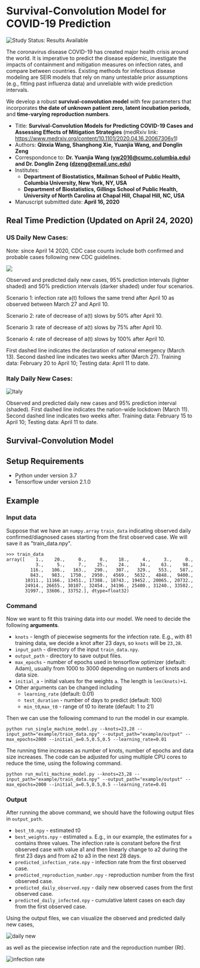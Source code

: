 # Survival-Convolution Model for COVID-19 Prediction

<img src="https://img.shields.io/badge/Study%20Status-Results%20Available-yellow.svg" alt="Study Status: Results Available"> 

The coronavirus disease COVID-19 has created major health crisis around the world. It is imperative to predict the disease epidemic, investigate the impacts of containment and mitigation measures on infection rates, and compare between countries. 
Existing methods for infectious disease modeling are SEIR models that rely on many untestable prior assumptions (e.g., fitting past influenza data) and unreliable with wide prediction intervals. 

We develop a robust **survival-convolution model** with few parameters that incorporates **the date of unknown patient zero, latent incubation periods**, and **time-varying reproduction numbers**. 


- Title: **Survival-Convolution Models for Predicting COVID-19 Cases and Assessing Effects of Mitigation Strategies** (medRxiv link: https://www.medrxiv.org/content/10.1101/2020.04.16.20067306v1)
- Authors: **Qinxia Wang, Shanghong Xie, Yuanjia Wang, and Donglin Zeng**
- Correspondonce to: **Dr. Yuanjia Wang (yw2016@cumc.columbia.edu) and Dr. Donglin Zeng (dzeng@email.unc.edu)**
- Institutes: 
  + **Department of Biostatistics, Mailman School of Public Health, Columbia University, New York, NY, USA**
  + **Department of Biostatistics, Gillings School of Public Health, University of North Carolina at Chapal Hill, Chapal Hill, NC, USA**
- Manuscript submitted date: **April 16, 2020**


## Real Time Prediction (Updated on April 24, 2020)
### US Daily New Cases:

Note: since April 14 2020, CDC case counts include both confirmed and probable cases following new CDC guidelines.

![](https://github.com/COVID19BIOSTAT/covid19_prediction/blob/master/example/US_fit_intervention.png)

Observed and predicted daily new cases, 95% prediction intervals (lighter shaded) and 50% prediction intervals (darker shaded) under four scenarios.

Scenario 1: infection rate a(t) follows the same trend after April 10 as observed between March 27 and April 10. 

Scenario 2: rate of decrease of a(t) slows by 50% after April 10.

Scenario 3: rate of decrease of a(t) slows by 75% after April 10. 

Scenario 4: rate of decrease of a(t) slows by 100% after April 10.

First dashed line indicates the declaration of national emergency (March 13). Second dashed line indicates two weeks after (March 27). Training data: February 20 to April 10; Testing data: April 11 to date.

### Italy Daily New Cases:

![Italy](https://github.com/COVID19BIOSTAT/covid19_prediction/blob/master/example/Italy_fit.png)

Observed and predicted daily new cases and 95% prediction interval (shaded). First dashed line indicates the nation-wide lockdown (March 11). Second dashed line indicates two weeks after. Training data: February 15 to April 10; Testing data: April 11 to date.

## Survival-Convolution Model

## Setup Requirements

+ Python under version 3.7
+ Tensorflow under version 2.1.0 

## Example

### Input data
Suppose that we have an `numpy.array` `train_data` indicating observed daily confirmed/diagnosed cases starting from the first observed case. We will save it as "train_data.npy".
```
>>> train_data
array([    1.,    20.,     0.,     0.,    18.,     4.,     3.,     0.,
           3.,     5.,     7.,    25.,    24.,    34.,    63.,    98.,
         116.,   106.,   163.,   290.,   307.,   329.,   553.,   587.,
         843.,   983.,  1750.,  2950.,  4569.,  5632.,  4848.,  9400.,
       10311., 11166., 13451., 17388., 18743., 19452., 20065., 20732.,
       24914., 26655., 30107., 32454., 34196., 25400., 31240., 33502.,
       31997., 33606., 33752.], dtype=float32)
```

### Command
Now we want to fit this training data into our model.
We need to decide the following __arguments__.

+ `knots` - length of piecewise segments for the infection rate. E.g., with 81 training data, we decide a knot after 23 days, so `knots` will be `23,28`.
+ `input_path` - directory of the input `train_data.npy`.
+ `output_path` - directory to save output files.
+ `max_epochs` - number of epochs used in tensorflow optimizer (default: Adam), usually from 1000 to 3000 depending on numbers of knots and data size.
+ `initial_a` - initial values for the weights `a`. The length is `len(knots)+1`.
+ Other arguments can be changed including 
  + `learning_rate` (default: 0.01)
  + `test_duration` - number of days to predict (default: 100)
  + `min_t0`,`max_t0` - range of t0 to iterate (default: 1 to 21)

 Then we can use the following command to run the model in our example.

 `python run_single_machine_model.py --knots=23,28 --input_path="example/train_data.npy" --output_path="example/output" --max_epochs=2000 --initial_a=0.5,0.5,0.5 --learning_rate=0.01`

 The running time increases as number of knots, number of epochs and data size increases. The code can be adjusted for using multiple CPU cores to reduce the time, using the following command.

 `python run_multi_machine_model.py --knots=23,28 --input_path="example/train_data.npy" --output_path="example/output" --max_epochs=2000 --initial_a=0.5,0.5,0.5 --learning_rate=0.01`

### Output
After running the above command, we should have the following output files in `output_path`.
+ `best_t0.npy` - estimated t0
+ `best_weights.npy` - estimated `a`. E.g., in our example, the estimates for `a` contains three values. The infection rate is constant before the first observed case with value a1 and then linearly change to a2 during the first 23 days and from a2 to a3 in the next 28 days.
+ `predicted_infection_rate.npy` - infection rate from the first observed case.
+ `predicted_reproduction_number.npy` - reproduction number from the first observed case.
+ `predicted_daily_observed.npy` - daily new observed cases from the first observed case.
+ `predicted_daily_infected.npy` - cumulative latent cases on each day from the first observed case. 

Using the output files, we can visualize the observed and predicted daily new cases,

![daily new](https://github.com/COVID19BIOSTAT/covid19_prediction/blob/master/example/predicted.png)

as well as the piecewise infection rate and the reproduction number (Rt).

![infection rate](https://github.com/COVID19BIOSTAT/covid19_prediction/blob/master/example/infection.png)








